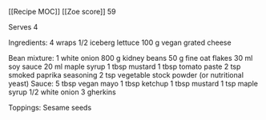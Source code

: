 [[Recipe MOC]]
[[Zoe score]] 59

Serves 4

Ingredients:
4 wraps
1/2 iceberg lettuce
100 g vegan grated cheese 

Bean mixture:
1 white onion
800 g kidney beans
50 g fine oat flakes
30 ml soy sauce 20 ml maple syrup
1 tbsp mustard
1 tbsp tomato paste
2 tsp smoked paprika seasoning
2 tsp vegetable stock powder (or nutritional yeast)
Sauce:
5 tbsp vegan mayo
1 tbsp ketchup
1 tbsp mustard
1 tsp maple syrup
1/2 white onion 3 gherkins

Toppings:
Sesame seeds

